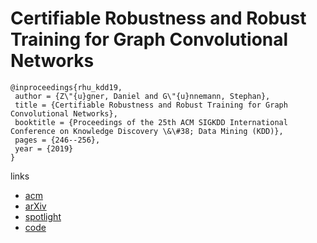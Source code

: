 # Certifiable Robustness and Robust Training for Graph Convolutional Networks

```
@inproceedings{rhu_kdd19,
 author = {Z\"{u}gner, Daniel and G\"{u}nnemann, Stephan},
 title = {Certifiable Robustness and Robust Training for Graph Convolutional Networks},
 booktitle = {Proceedings of the 25th ACM SIGKDD International Conference on Knowledge Discovery \&\#38; Data Mining (KDD)},
 pages = {246--256},
 year = {2019}
}
```

links
- [acm](https://dl.acm.org/citation.cfm?id=3330905)
- [arXiv](https://arxiv.org/abs/1906.12269)
- [spotlight](https://www.youtube.com/watch?v=5lp2H8nqNls)
- [code](https://github.com/danielzuegner/robust-gcn)
